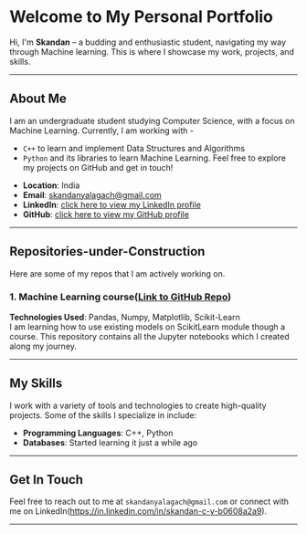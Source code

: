 # Welcome to My Personal Portfolio

Hi, I'm **Skandan** – a budding and enthusiastic student, navigating my way through Machine learning. This is where I showcase my work, projects, and skills.

---

## About Me

I am an undergraduate student studying Computer Science, with a focus on Machine Learning. Currently, I am working with - 
  * `C++` to learn and implement Data Structures and Algorithms
  * `Python` and its libraries to learn Machine Learning.
Feel free to explore my projects on GitHub and get in touch!

- **Location**: India
- **Email**: skandanyalagach@gmail.com
- **LinkedIn**: [click here to view my LinkedIn profile](https://in.linkedin.com/in/skandan-c-y-b0608a2a9)
- **GitHub**: [click here to view my GitHub profile](https://github.com/skandanyal)

---

## Repositories-under-Construction

Here are some of my repos that I am actively working on.

### 1. Machine Learning course([Link to GitHub Repo](https://github.com/skandanyal/Machine-Learning-course))
**Technologies Used**: Pandas, Numpy, Matplotlib, Scikit-Learn  
I am learning how to use existing models on ScikitLearn module though a course. This repository contains all the Jupyter notebooks which I created along my journey. 

---

## My Skills

I work with a variety of tools and technologies to create high-quality projects. Some of the skills I specialize in include:

- **Programming Languages**: C++, Python 
- **Databases**: Started learning it just a while ago

--- 

## Get In Touch

Feel free to reach out to me at `skandanyalagach@gmail.com` or connect with me on LinkedIn(https://in.linkedin.com/in/skandan-c-y-b0608a2a9).

---

